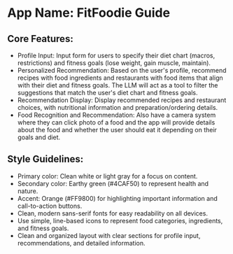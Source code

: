 # **App Name**: FitFoodie Guide

## Core Features:

- Profile Input: Input form for users to specify their diet chart (macros, restrictions) and fitness goals (lose weight, gain muscle, maintain).
- Personalized Recommendation: Based on the user's profile, recommend recipes with food ingredients and restaurants with food items that align with their diet and fitness goals. The LLM will act as a tool to filter the suggestions that match the user's diet chart and fitness goals.
- Recommendation Display: Display recommended recipes and restaurant choices, with nutritional information and preparation/ordering details.
- Food Recognition and Recommendation: Also have a camera system where they can click photo of a food and the app will provide details about the food and whether the user should eat it depending on their goals and diet.

## Style Guidelines:

- Primary color: Clean white or light gray for a focus on content.
- Secondary color: Earthy green (#4CAF50) to represent health and nature.
- Accent: Orange (#FF9800) for highlighting important information and call-to-action buttons.
- Clean, modern sans-serif fonts for easy readability on all devices.
- Use simple, line-based icons to represent food categories, ingredients, and fitness goals.
- Clean and organized layout with clear sections for profile input, recommendations, and detailed information.